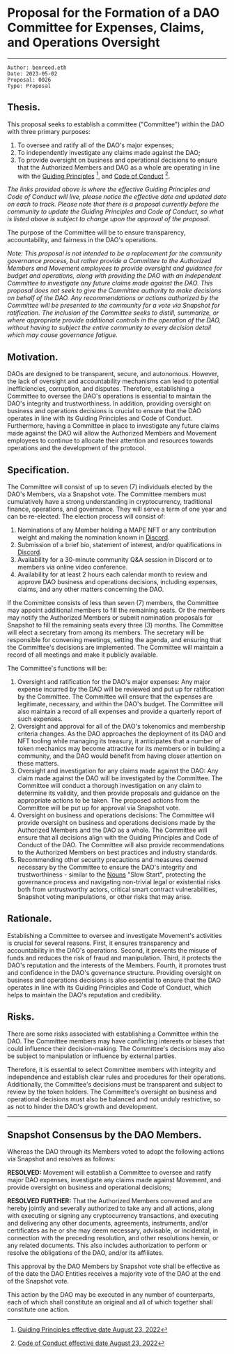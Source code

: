 # Proposal for the Formation of a DAO Committee for Expenses, Claims, and Operations Oversight

---

```
Author: benreed.eth
Date: 2023-05-02
Proposal: 0026
Type: Proposal
```

## Thesis.

This proposal seeks to establish a committee ("Committee") within the DAO with three primary purposes:

1. To oversee and ratify all of the DAO's major expenses;
2. To independently investigate any claims made against the DAO;
3. To provide oversight on business and operational decisions to ensure that the Authorized Members and DAO as a whole are operating in line with the [Guiding Principles](https://docs.move.xyz/daolabs/daos/move/legal/guiding-principles.md) [^1], and [Code of Conduct](https://docs.move.xyz/daolabs/daos/move/resources/code-of-conduct.md) [^2].

_The links provided above is where the effective Guiding Principles and Code of Conduct will live, please notice the effective date and updated date on each to track. Please note that there is a proposal currently before the community to update the Guiding Principles and Code of Conduct, so what is listed above is subject to change upon the approval of the proposal._

The purpose of the Committee will be to ensure transparency, accountability, and fairness in the DAO's operations.

_Note: This proposal is not intended to be a replacement for the community governance process, but rather provide a Committee to the Authorized Members and Movement employees to provide oversight and guidance for budget and operations, along with providing the DAO with an independent Committee to investigate any future claims made against the DAO. This proposal does not seek to give the Committee authority to make decisions on behalf of the DAO. Any recommendations or actions authorized by the Committee will be presented to the community for a vote via Snapshot for ratification. The inclusion of the Committee seeks to distill, summarize, or where appropriate provide additional controls in the operation of the DAO, without having to subject the entire community to every decision detail which may cause governance fatigue._

## Motivation.

DAOs are designed to be transparent, secure, and autonomous. However, the lack of oversight and accountability mechanisms can lead to potential inefficiencies, corruption, and disputes. Therefore, establishing a Committee to oversee the DAO's operations is essential to maintain the DAO's integrity and trustworthiness. In addition, providing oversight on business and operations decisions is crucial to ensure that the DAO operates in line with its Guiding Principles and Code of Conduct. Furthermore, having a Committee in place to investigate any future claims made against the DAO will allow the Authorized Members and Movement employees to continue to allocate their attention and resources towards operations and the development of the protocol.

## Specification.

The Committee will consist of up to seven (7) individuals elected by the DAO's Members, via a Snapshot vote. The Committee members must cumulatively have a strong understanding in cryptocurrency, traditional finance, operations, and governance. They will serve a term of one year and can be re-elected. The election process will consist of:

1. Nominations of any Member holding a MAPE NFT or any contribution weight and making the nomination known in [Discord](https://discord.com/channels/1073360258531082240/1078118591863468132).
2. Submission of a brief bio, statement of interest, and/or qualifications in [Discord](https://discord.com/channels/1073360258531082240/1078118591863468132).
3. Availability for a 30-minute community Q&A session in Discord or to members via online video conference.
4. Availability for at least 2 hours each calendar month to review and approve DAO business and operations decisions, including expenses, claims, and any other matters concerning the DAO.

If the Committee consists of less than seven (7) members, the Committee may appoint additional members to fill the remaining seats. Or the members may notify the Authorized Members or submit nomination proposals for Snapshot to fill the remaining seats every three (3) months. The Committee will elect a secretary from among its members. The secretary will be responsible for convening meetings, setting the agenda, and ensuring that the Committee's decisions are implemented. The Committee will maintain a record of all meetings and make it publicly available.

The Committee's functions will be:

1. Oversight and ratification for the DAO's major expenses: Any major expense incurred by the DAO will be reviewed and put up for ratification by the Committee. The Committee will ensure that the expenses are legitimate, necessary, and within the DAO's budget. The Committee will also maintain a record of all expenses and provide a quarterly report of such expenses.
2. Oversight and approval for all of the DAO's tokenomics and membership criteria changes. As the DAO approaches the deployment of its DAO and NFT tooling while managing its treasury, it anticipates that a number of token mechanics may become attractive for its members or in building a community, and the DAO would benefit from having closer attention on these matters.
3. Oversight and investigation for any claims made against the DAO: Any claim made against the DAO will be investigated by the Committee. The Committee will conduct a thorough investigation on any claim to determine its validity, and then provide proposals and guidance on the appropriate actions to be taken. The proposed actions from the Committee will be put up for approval via Snapshot vote.
4. Oversight on business and operations decisions: The Committee will provide oversight on business and operations decisions made by the Authorized Members and the DAO as a whole. The Committee will ensure that all decisions align with the Guiding Principles and Code of Conduct of the DAO. The Committee will also provide recommendations to the Authorized Members on best practices and industry standards.
5. Recommending other security precautions and measures deemed necessary by the Committee to ensure the DAO's integrity and trustworthiness - similar to the [Nouns](https://nouns.wtf/) "Slow Start", protecting the governance process and navigating non-trivial legal or existential risks both from untrustworthy actors, critical smart contract vulnerabilities, Snapshot voting manipulations, or other risks that may arise.

## Rationale.

Establishing a Committee to oversee and investigate Movement's activities is crucial for several reasons. First, it ensures transparency and accountability in the DAO's operations. Second, it prevents the misuse of funds and reduces the risk of fraud and manipulation. Third, it protects the DAO's reputation and the interests of the Members. Fourth, it promotes trust and confidence in the DAO's governance structure. Providing oversight on business and operations decisions is also essential to ensure that the DAO operates in line with its Guiding Principles and Code of Conduct, which helps to maintain the DAO's reputation and credibility.

## Risks.

There are some risks associated with establishing a Committee within the DAO. The Committee members may have conflicting interests or biases that could influence their decision-making. The Committee's decisions may also be subject to manipulation or influence by external parties.

Therefore, it is essential to select Committee members with integrity and independence and establish clear rules and procedures for their operations. Additionally, the Committee's decisions must be transparent and subject to review by the token holders. The Committee's oversight on business and operational decisions must also be balanced and not unduly restrictive, so as not to hinder the DAO's growth and development.

---

## Snapshot Consensus by the DAO Members.

Whereas the DAO through its Members voted to adopt the following actions via Snapshot and resolves as follows:

**RESOLVED:** Movement will establish a Committee to oversee and ratify major DAO expenses, investigate any claims made against Movement, and provide oversight on business and operational decisions;

**RESOLVED FURTHER:** That the Authorized Members convened and are hereby jointly and severally authorized to take any and all actions, along with executing or signing any cryptocurrency transactions, and executing and delivering any other documents, agreements, instruments, and/or certificates as he or she may deem necessary, advisable, or incidental, in connection with the preceding resolution, and other resolutions herein, or any related documents. This also includes authorization to perform or resolve the obligations of the DAO, and/or its affiliates.

This approval by the DAO Members by Snapshot vote shall be effective as of the date the DAO Entities receives a majority vote of the DAO at the end of the Snapshot vote.

This action by the DAO may be executed in any number of counterparts, each of which shall constitute an original and all of which together shall constitute one action.

[^1]: [Guiding Principles effective date August 23, 2022](https://move.xyz/pdfs/mips/attachments/mip-0026-001-guiding-principles.pdf)
[^2]: [Code of Conduct effective date August 23, 2022](https://move.xyz/pdfs/mips/attachments/mip-0026-002-code-of-conduct.pdf)
